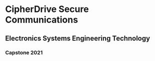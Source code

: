# CipherDrive Secure Communications

## Electronics Systems Engineering Technology

### Capstone 2021

